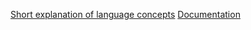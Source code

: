 [Short explanation of language concepts](https://gitlab-stud.elka.pw.edu.pl/TKOM-21Z-KG/Krzysztof_Joskowiak/dflow/-/wikis/Short-explanation-of-language-concepts)
[Documentation](https://gitlab-stud.elka.pw.edu.pl/TKOM-21Z-KG/Krzysztof_Joskowiak/dflow/-/wikis/Documentation)